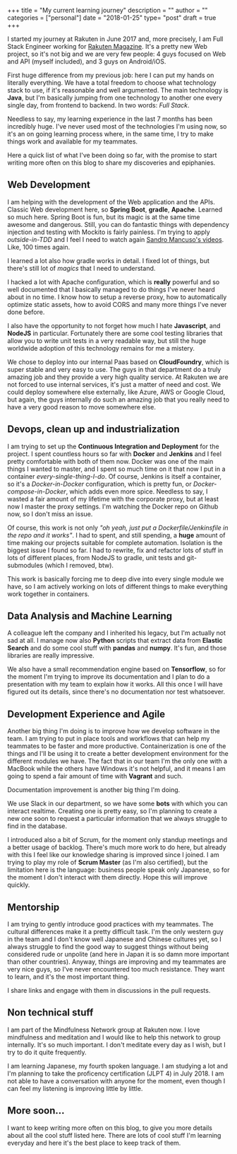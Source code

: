 +++
title = "My current learning journey"
description = ""
author = ""
categories = ["personal"]
date = "2018-01-25"
type= "post"
draft = true
+++

I started my journey at Rakuten in June 2017 and, more precisely, I am Full Stack Engineer working for [Rakuten Magazine](https://magazine.rakuten.co.jp/). It's a pretty new Web project, so it's not big and we are very few people: 4 guys focused on Web and API (myself included), and 3 guys on Android/iOS.

First huge difference from my previous job: here I can put my hands on literally everything. We have a total freedom to choose what technology stack to use, if it's reasonable and well argumented. The main technology is **Java**, but I'm basically jumping from one technology to another one every single day, from frontend to backend. In two words: _Full Stack_.

Needless to say, my learning experience in the last 7 months has been incredibly huge. I've never used most of the technologies I'm using now, so it's an on going learning process where, in the same time, I try to make things work and available for my teammates. 

Here a quick list of what I've been doing so far, with the promise to start writing more often on this blog to share my discoveries and epiphanies.

## Web Development
I am helping with the development of the Web application and the APIs. Classic Web development here, so **Spring Boot**, **gradle**, **Apache**. Learned so much here. Spring Boot is fun, but its magic is at the same time awesome and dangerous. Still, you can do fantastic things with dependency injection and testing with Mockito is fairly painless. I'm trying to apply _outside-in-TDD_ and I feel I need to watch again [Sandro Mancuso's videos](https://www.youtube.com/watch?v=24vzFAvOzo0). Like, 100 times again. 

I learned a lot also how gradle works in detail. I fixed lot of things, but there's still lot of _magics_ that I need to understand.

I hacked a lot with Apache configuration, which is **really** powerful and so well documented that I basically managed to do things I've never heard about in no time. I know how to setup a reverse proxy, how to automatically optimize static assets, how to avoid CORS and many more things I've never done before.

I also have the opportunity to not forget how much I hate **Javascript**, and **NodeJS** in particular. Fortunately there are some cool testing libraries that allow you to write unit tests in a very readable way, but still the huge worldwide adoption of this technology remains for me a mistery.

We chose to deploy into our internal Paas based on **CloudFoundry**, which is super stable and very easy to use. The guys in that department do a truly amazing job and they provide a very high quality service. At Rakuten we are not forced to use internal services, it's just a matter of need and cost. We could deploy somewhere else externally, like Azure, AWS or Google Cloud, but again, the guys internally do such an amazing job that you really need to have a very good reason to move somewhere else.

## Devops, clean up and industrialization
I am trying to set up the **Continuous Integration and Deployment** for the project. I spent countless hours so far with **Docker** and **Jenkins** and I feel pretty comfortable with both of them now. Docker was one of the main things I wanted to master, and I spent so much time on it that now I put in a container _every-single-thing-I-do_.
Of course, Jenkins is itself a container, so it's a _Docker-in-Docker_ configuration, which is pretty fun, or  _Docker-compose-in-Docker_, which adds even more spice. Needless to say, I wasted a fair amount of my lifetime with the corporate proxy, but at least now I master the proxy settings. I'm watching the Docker repo on Github now, so I don't miss an issue.

Of course, this work is not only _"oh yeah, just put a Dockerfile/Jenkinsfile in the repo and it works"_. I had to spent, and still spending, a **huge** amount of time making our projects suitable for complete automation. Isolation is the biggest issue I found so far. I had to rewrite, fix and refactor lots of stuff in lots of different places, from NodeJS to gradle, unit tests and git-submodules (which I removed, btw).

This work is basically forcing me to deep dive into every single module we have, so I am actively working on lots of different things to make everything work together in containers.

## Data Analysis and Machine Learning
A colleague left the company and I inherited his legacy, but I'm actually not sad at all. I manage now also **Python** 
scripts that extract data from **Elastic Search** and do some cool stuff with **pandas** and **numpy**. It's fun, and those libraries are really impressive.

We also have a small recommendation engine based on **Tensorflow**, so for the moment I'm trying to improve its documentation and I plan to do a presentation with my team to explain how it works. All this once I will have figured out its details, since there's no documentation nor test whatsoever. 

## Development Experience and Agile
Another big thing I'm doing is to improve how we develop software in the team. I am trying to put in place tools and workflows that can help my teammates to be faster and more productive. Containerization is one of the things and I'll be using it to create a better development environment for the different modules we have. The fact that in our team I'm the only one with a MacBook while the others have Windows it's not helpful, and it means I am going to spend a fair amount of time with **Vagrant** and such.

Documentation improvement is another big thing I'm doing.

We use Slack in our department, so we have some **bots** with which you can interact realtime. Creating one is pretty easy, so I'm planning to create a new one soon to request a particular information that we always struggle to find in the database. 

I introduced also a bit of Scrum, for the moment only standup meetings and a better usage of backlog. There's much more work to do here, but already with this I feel like our knowledge sharing is improved since I joined. I am trying to play my role of **Scrum Master** (as I'm also certified), but the limitation here is the language: business people speak only Japanese, so for the moment I don't interact with them directly. Hope this will improve quickly.

## Mentorship
I am trying to gently introduce good practices with my teammates. The cultural differences make it a pretty difficult task. I'm the only western guy in the team and I don't know well Japanese and Chinese cultures yet, so I always struggle to find the good way to suggest things without being considered rude or unpolite (and here in Japan it is so damn more important than other countries). Anyway, things are improving and my teammates are very nice guys, so I've never encountered too much resistance. They want to learn, and it's the most important thing.

I share links and engage with them in discussions in the pull requests.

## Non technical stuff
I am part of the Mindfulness Network group at Rakuten now. I love mindfulness and meditation and I would like to help this network to group internally. It's so much important. I don't meditate every day as I wish, but I try to do it quite frequently. 

I am learning Japanese, my fourth spoken language. I am studying a lot and I'm planning to take the proficency certification (JLPT 4) in July 2018. I am not able to have a conversation with anyone for the moment, even though I can feel my listening is improving little by little. 

## More soon...
I want to keep writing more often on this blog, to give you more details about all the cool stuff listed here. There are lots of cool stuff I'm learning everyday and here it's the best place to keep track of them.